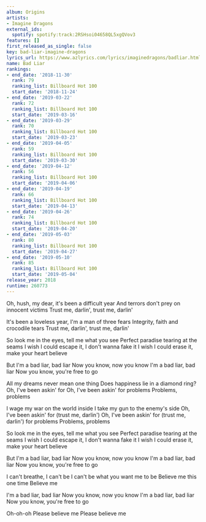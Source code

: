 ```yaml
---
album: Origins
artists:
- Imagine Dragons
external_ids:
  spotify: spotify:track:2RSHsoi04658QL5xgQVov3
features: []
first_released_as_single: false
key: bad-liar-imagine-dragons
lyrics_url: https://www.azlyrics.com/lyrics/imaginedragons/badliar.html
name: Bad Liar
rankings:
- end_date: '2018-11-30'
  rank: 79
  ranking_list: Billboard Hot 100
  start_date: '2018-11-24'
- end_date: '2019-03-22'
  rank: 72
  ranking_list: Billboard Hot 100
  start_date: '2019-03-16'
- end_date: '2019-03-29'
  rank: 70
  ranking_list: Billboard Hot 100
  start_date: '2019-03-23'
- end_date: '2019-04-05'
  rank: 59
  ranking_list: Billboard Hot 100
  start_date: '2019-03-30'
- end_date: '2019-04-12'
  rank: 56
  ranking_list: Billboard Hot 100
  start_date: '2019-04-06'
- end_date: '2019-04-19'
  rank: 66
  ranking_list: Billboard Hot 100
  start_date: '2019-04-13'
- end_date: '2019-04-26'
  rank: 74
  ranking_list: Billboard Hot 100
  start_date: '2019-04-20'
- end_date: '2019-05-03'
  rank: 80
  ranking_list: Billboard Hot 100
  start_date: '2019-04-27'
- end_date: '2019-05-10'
  rank: 85
  ranking_list: Billboard Hot 100
  start_date: '2019-05-04'
release_year: 2018
runtime: 260773
---
```

Oh, hush, my dear, it's been a difficult year
And terrors don't prey on innocent victims
Trust me, darlin', trust me, darlin'

It's been a loveless year, I'm a man of three fears
Integrity, faith and crocodile tears
Trust me, darlin', trust me, darlin'

So look me in the eyes, tell me what you see
Perfect paradise tearing at the seams
I wish I could escape it, I don't wanna fake it
I wish I could erase it, make your heart believe

But I'm a bad liar, bad liar
Now you know, now you know
I'm a bad liar, bad liar
Now you know, you're free to go

All my dreams never mean one thing
Does happiness lie in a diamond ring?
Oh, I've been askin' for
Oh, I've been askin' for problems
Problems, problems

I wage my war on the world inside
I take my gun to the enemy's side
Oh, I've been askin' for (trust me, darlin')
Oh, I've been askin' for (trust me, darlin') for problems
Problems, problems

So look me in the eyes, tell me what you see
Perfect paradise tearing at the seams
I wish I could escape it, I don't wanna fake it
I wish I could erase it, make your heart believe

But I'm a bad liar, bad liar
Now you know, now you know
I'm a bad liar, bad liar
Now you know, you're free to go

I can't breathe, I can't be
I can't be what you want me to be
Believe me this one time
Believe me

I'm a bad liar, bad liar
Now you know, now you know
I'm a bad liar, bad liar
Now you know, you're free to go

Oh-oh-oh
Please believe me
Please believe me
